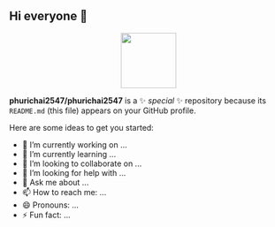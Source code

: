 ## Hi everyone 👋

<div id="header" align="center">
  <img src="![3](https://github.com/user-attachments/assets/cc39c111-db67-4c4c-8dde-78aa8052ece2)" width="100"/>
</div>



**phurichai2547/phurichai2547** is a ✨ _special_ ✨ repository because its `README.md` (this file) appears on your GitHub profile.

Here are some ideas to get you started:

- 🔭 I’m currently working on ...
- 🌱 I’m currently learning ...
- 👯 I’m looking to collaborate on ...
- 🤔 I’m looking for help with ...
- 💬 Ask me about ...
- 📫 How to reach me: ...
- 😄 Pronouns: ...
- ⚡ Fun fact: ...

